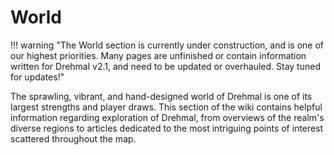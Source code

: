 # World

!!! warning "The World section is currently under construction, and is one of our highest priorities. Many pages are unfinished or contain information written for Drehmal v2.1, and need to be updated or overhauled. Stay tuned for updates!"

The sprawling, vibrant, and hand-designed world of Drehmal is one of its largest strengths and player draws. This section of the wiki contains helpful information regarding exploration of Drehmal, from overviews of the realm's diverse regions to articles dedicated to the most intriguing points of interest scattered throughout the map.


